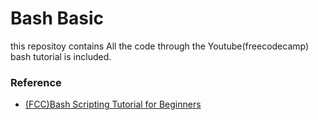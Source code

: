 # Bash Basic

this repositoy contains All the code through the Youtube(freecodecamp) bash tutorial is included.



### Reference

- [(FCC)Bash Scripting Tutorial for Beginners](https://www.youtube.com/watch?v=tK9Oc6AEnR4)